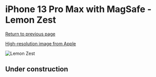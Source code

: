 # iPhone 13 Pro Max with MagSafe - Lemon Zest

[Return to previous page](/iphone_13)

[High-resolution image from Apple](https://store.storeimages.cdn-apple.com/8756/as-images.apple.com/is/MN6A3?wid=4500&hei=4500&fmt=png)

<div style="width: 500px"><img src="/almost_uncompressed/MN6A3.webp" alt="Lemon Zest"></div>

## Under construction
